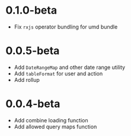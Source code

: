 # 0.1.0-beta
- Fix `rxjs` operator bundling for umd bundle

# 0.0.5-beta
- Add `DateRangeMap` and other date range utility
- Add `tableFormat` for user and action
- Add rollup

# 0.0.4-beta
- Add combine loading function
- Add allowed query maps function